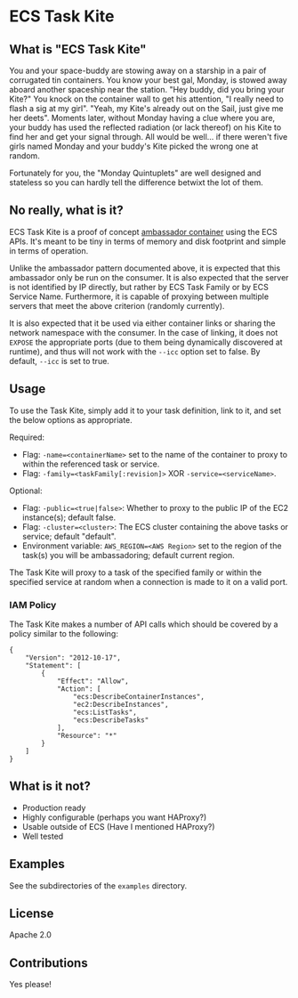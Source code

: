 # ECS Task Kite

## What is "ECS Task Kite"

You and your space-buddy are stowing away on a starship in a pair of corrugated
tin containers. You know your best gal, Monday, is stowed away aboard another
spaceship near the station. "Hey buddy, did you bring your Kite?" You knock on
the container wall to get his attention, "I really need to flash a sig at my
girl". "Yeah, my Kite's already out on the Sail, just give me her deets".
Moments later, without Monday having a clue where you are, your buddy has used
the reflected radiation (or lack thereof) on his Kite to find her and get your
signal through. All would be well&hellip; if there weren't five girls named
Monday and your buddy's Kite picked the wrong one at random.

Fortunately for you, the "Monday Quintuplets" are well designed and stateless
so you can hardly tell the difference betwixt the lot of them.

## No really, what is it?

ECS Task Kite is a proof of concept [ambassador
container](https://docs.docker.com/articles/ambassador_pattern_linking/) using
the ECS APIs.  It's meant to be tiny in terms of memory and disk footprint and
simple in terms of operation.

Unlike the ambassador pattern documented above, it is expected that this
ambassador only be run on the consumer. It is also expected that the server is
not identified by IP directly, but rather by ECS Task Family or by ECS Service
Name. Furthermore, it is capable of proxying between multiple servers that meet
the above criterion (randomly currently).

It is also expected that it be used via either container links or sharing the
network namespace with the consumer. In the case of linking, it does not
`EXPOSE` the appropriate ports (due to them being dynamically discovered at
runtime), and thus will not work with the `--icc` option set to false. By
default, `--icc` is set to true.

## Usage

To use the Task Kite, simply add it to your task definition, link to it, and
set the below options as appropriate.

Required:
 * Flag: `-name=<containerName>` set to the name of the container to proxy to within the referenced task or service.
 * Flag: `-family=<taskFamily[:revision]>` XOR `-service=<serviceName>`.

Optional:
 * Flag: `-public=<true|false>`: Whether to proxy to the public IP of the EC2 instance(s); default false.
 * Flag: `-cluster=<cluster>`: The ECS cluster containing the above tasks or service; default "default".
 * Environment variable: `AWS_REGION=<AWS Region>` set to the region of the task(s) you will be ambassadoring; default current region.

The Task Kite will proxy to a task of the specified family or within the
specified service at random when a connection is made to it on a valid port.

### IAM Policy

The Task Kite makes a number of API calls which should be covered by a policy
similar to the following:

```
{
    "Version": "2012-10-17",
    "Statement": [
        {
            "Effect": "Allow",
            "Action": [
                "ecs:DescribeContainerInstances",
                "ec2:DescribeInstances",
                "ecs:ListTasks",
                "ecs:DescribeTasks"
            ],
            "Resource": "*"
        }
    ]
}
```

## What is it not?

* Production ready
* Highly configurable (perhaps you want HAProxy?)
* Usable outside of ECS (Have I mentioned HAProxy?)
* Well tested

## Examples

See the subdirectories of the `examples` directory.

## License

Apache 2.0

## Contributions

Yes please!
